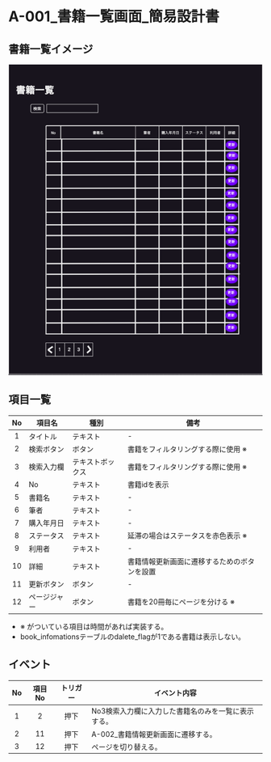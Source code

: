 # A-001_書籍一覧画面_簡易設計書

## 書籍一覧イメージ

![画面イメージ](./images/A-1.png)

## 項目一覧

| No | 項目名 | 種別 | 備考 |
| :---: | --- | --- | --- |
| 1 | タイトル | テキスト | - |
| 2 | 検索ボタン | ボタン | 書籍をフィルタリングする際に使用 ※ |
| 3 | 検索入力欄 | テキストボックス | 書籍をフィルタリングする際に使用 ※ |
| 4 | No | テキスト | 書籍idを表示 |
| 5 | 書籍名 | テキスト | - |
| 6 | 筆者 | テキスト | - |
| 7 | 購入年月日 | テキスト | - |
| 8 | ステータス | テキスト | 延滞の場合はステータスを赤色表示 ※ |
| 9 | 利用者 | テキスト | - |
| 10 | 詳細 | テキスト | 書籍情報更新画面に遷移するためのボタンを設置 |
| 11 | 更新ボタン | ボタン| - |
| 12 | ページジャー | ボタン| 書籍を20冊毎にページを分ける ※ |

- ※ がついている項目は時間があれば実装する。
- book_infomationsテーブルのdalete_flagが1である書籍は表示しない。

## イベント

| No | 項目No | トリガー | イベント内容 |
| :---: | :---: | :---: | --- |
| 1 | 2 | 押下 | No3検索入力欄に入力した書籍名のみを一覧に表示する。 |
| 2 | 11 | 押下 | A-002_書籍情報更新画面に遷移する。 |
| 3 | 12 | 押下 | ページを切り替える。 |

